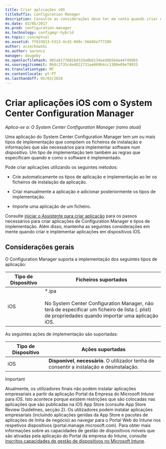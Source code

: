 ```yaml
---
title: Criar aplicações iOS
titleSuffix: Configuration Manager
description: Consulte as considerações deve ter em conta quando criar e implementar aplicações em dispositivos iOS.
ms.date: 03/05/2017
ms.prod: configuration-manager
ms.technology: configmgr-hybrid
ms.topic: conceptual
ms.assetid: ff633013-5313-4cd3-949c-56d45e777280
author: aczechowski
ms.author: aaroncz
manager: dougeby
ms.openlocfilehash: 985a8177602bd32da0b6134eeddb564a44749d65
ms.sourcegitcommit: 0b0c2735c4ed822731ae069b4cc1380e89e78933
ms.translationtype: MT
ms.contentlocale: pt-PT
ms.lasthandoff: 05/03/2018
---
```

# <a name="create-ios-applications-with-system-center-configuration-manager"></a>Criar aplicações iOS com o System Center Configuration Manager

*Aplica-se a: O System Center Configuration Manager (ramo atual)*

Uma aplicação do System Center Configuration Manager tem um ou mais tipos de implementação que compõem os ficheiros de instalação e informações que são necessários para implementar software num dispositivo. Um tipo de implementação tem também as regras que especificam quando e como o software é implementado.  

 Pode criar aplicações utilizando os seguintes métodos:  

-   Crie automaticamente os tipos de aplicação e implementação ao ler os ficheiros de instalação da aplicação.  

-   Criar manualmente a aplicação e adicionar posteriormente os tipos de implementação.  

-   Importe uma aplicação de um ficheiro.  

Consulte [iniciar o Assistente para criar aplicação](../../apps/deploy-use/create-applications.md#start-the-create-application-wizard) para os passos necessários para criar aplicações de Configuration Manager e tipos de implementação. Além disso, mantenha as seguintes considerações em mente quando criar e implementar aplicações em dispositivos iOS.  

## <a name="general-considerations"></a>Considerações gerais  
 O Configuration Manager suporta a implementação dos seguintes tipos de aplicação:  

|Tipo de Dispositivo|Ficheiros suportados|  
|-----------------|---------------------|  
|iOS|*.ipa<br /><br /> No System Center Configuration Manager, não terá de especificar um ficheiro de lista (. plist) de propriedades quando importar uma aplicação iOS.|  

 As seguintes ações de implementação são suportadas:  

|Tipo de Dispositivo|Ações suportadas|  
|-----------------|-----------------------|  
|iOS|**Disponível**, **necessário**. O utilizador tenha de consentir a instalação e desinstalação.

> [!IMPORTANT]  
>  Atualmente, os utilizadores finais não podem instalar aplicações empresariais a partir da aplicação Portal da Empresa do Microsoft Intune para iOS. Isto acontece porque existem restrições que são colocadas nas aplicações que são publicadas na iOS App Store (consulte App Store Review Guidelines, secção 2). Os utilizadores podem instalar aplicações empresariais (incluindo aplicações geridas da App Store e pacotes de aplicações de linha de negócio) ao navegar para o Portal Web do Intune nos respetivos dispositivos (portal.manage.microsoft.com). Para obter mais informações sobre as capacidades de gestão de dispositivos móveis que são ativadas pela aplicação do Portal da empresa do Intune, consulte [inscritos capacidades de gestão de dispositivos no Microsoft Intune](https://technet.microsoft.com/library/dn600287.aspx).  
